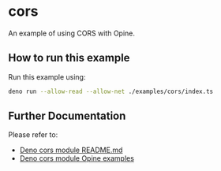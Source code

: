 # cors

An example of using CORS with Opine.

## How to run this example

Run this example using:

```bash
deno run --allow-read --allow-net ./examples/cors/index.ts
```

## Further Documentation

Please refer to:

- [Deno cors module README.md](https://deno.land/x/cors@v1.2.2)
- [Deno cors module Opine examples](https://deno.land/x/cors@v1.2.2/examples/opine)

